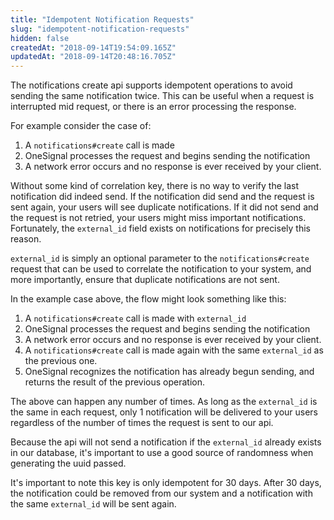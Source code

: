 ```yaml
---
title: "Idempotent Notification Requests"
slug: "idempotent-notification-requests"
hidden: false
createdAt: "2018-09-14T19:54:09.165Z"
updatedAt: "2018-09-14T20:48:16.705Z"
---
```

The notifications create api supports idempotent operations to avoid sending the same notification twice. This can be useful when a request is interrupted mid request, or there is an error processing the response. 

For example consider the case of:
1. A `notifications#create` call is made
2. OneSignal processes the request and begins sending the notification
3. A network error occurs and no response is ever received by your client. 

Without some kind of correlation key, there is no way to verify the last notification did indeed send. If the notification did send and the request is sent again, your users will see duplicate notifications. If it did not send and the request is not retried, your users might miss important notifications. Fortunately, the `external_id` field exists on notifications for precisely this reason.

`external_id` is simply an optional parameter to the `notifications#create` request that can be used to correlate the notification to your system, and more importantly, ensure that duplicate notifications are not sent. 

In the example case above, the flow might look something like this:
1. A `notifications#create` call is made with `external_id`
2. OneSignal processes the request and begins sending the notification
3. A network error occurs and no response is ever received by your client. 
4. A `notifications#create` call is made again with the same `external_id` as the previous one.
5. OneSignal recognizes the notification has already begun sending, and returns the result of the previous operation.

The above can happen any number of times. As long as the `external_id` is the same in each request, only 1 notification will be delivered to your users regardless of the number of times the request is sent to our api.

Because the api will not send a notification if the `external_id` already exists in our database, it's important to use a good source of randomness when generating the uuid passed.

It's important to note this key is only idempotent for 30 days. After 30 days, the notification could be removed from our system and a notification with the same `external_id` will be sent again.